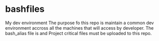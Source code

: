 # bashfiles
My dev environment
The purpose fo this repo is maintain a common dev environment accross all the machines that will access by developer. 
The bash_alias file is and Project critical files must be uploaded to this repo.
